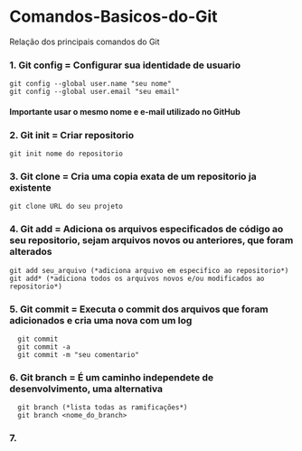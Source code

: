 # Comandos-Basicos-do-Git
Relação dos principais comandos do Git


### 1. Git config = Configurar sua identidade de usuario 
    git config --global user.name "seu nome"
    git config --global user.email "seu email"
   
#### Importante usar o mesmo nome e e-mail utilizado no GitHub 

### 2. Git init = Criar repositorio 
    git init nome do repositorio
   
### 3. Git clone = Cria uma copia exata de um repositorio ja existente
    git clone URL do seu projeto
    
### 4. Git add = Adiciona os arquivos especificados de código ao seu repositorio, sejam arquivos novos ou anteriores, que foram alterados
    git add seu_arquivo (*adiciona arquivo em especifico ao repositorio*) 
    git add* (*adiciona todos os arquivos novos e/ou modificados ao repositorio*) 
    
 ### 5. Git commit = Executa o commit dos arquivos que foram adicionados e cria uma nova com um log 
      git commit
      git commit -a   
      git commit -m "seu comentario"
      
 ### 6. Git branch = É um caminho independete de desenvolvimento, uma alternativa 
      git branch (*lista todas as ramificações*)
      git branch <nome_do_branch>
      
 ### 7.      
      
      
